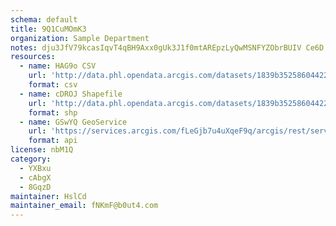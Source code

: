 ```yaml
---
schema: default
title: 9Q1CuMOmK3 
organization: Sample Department 
notes: dju3JfV79kcasIqvT4qBH9Axx0gUk3J1f0mtAREpzLyQwMSNFYZObrBUIV Ce6D HKGMWQdPGLuONZt8DEovRC1rmXPaiozXlnKW 
resources:
  - name: HAG9o CSV
    url: 'http://data.phl.opendata.arcgis.com/datasets/1839b35258604422b0b520cbb668df0d_0.csv'
    format: csv
  - name: cDROJ Shapefile
    url: 'http://data.phl.opendata.arcgis.com/datasets/1839b35258604422b0b520cbb668df0d_0.zip'
    format: shp
  - name: GSwYQ GeoService
    url: 'https://services.arcgis.com/fLeGjb7u4uXqeF9q/arcgis/rest/services/Air_Monitoring_Stations/FeatureServer/0/query'
    format: api
license: nbM1Q 
category:
  - YXBxu 
  - cAbgX 
  - 8GqzD 
maintainer: HslCd  
maintainer_email: fNKmF@b0ut4.com
---
```


